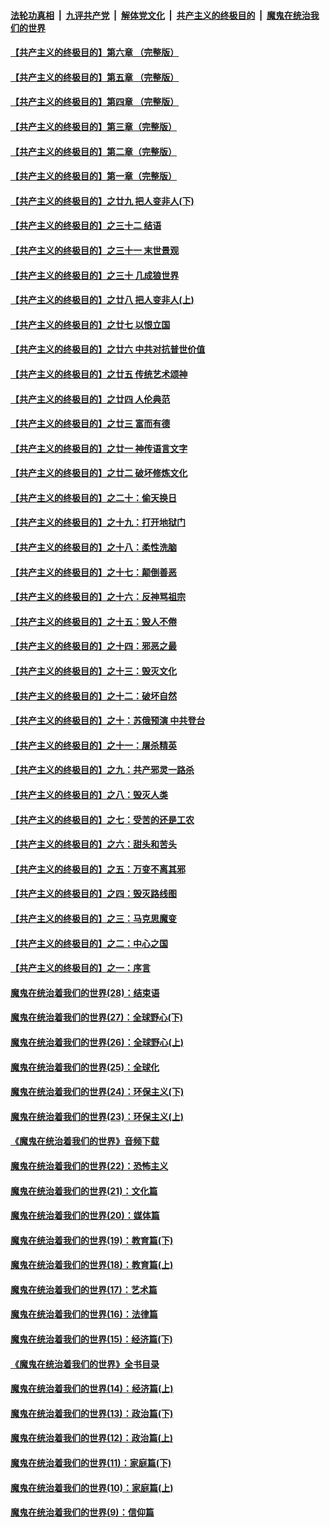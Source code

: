 

####  [法轮功真相](../../../../basic/blob/master/README.md?t=05190731) &nbsp;|&nbsp; [九评共产党](../../../../9ping.md/blob/master/README.md?t=05190731) &nbsp;|&nbsp; [解体党文化](../../../../jtdwh.md/blob/master/README.md?t=05190731)  &nbsp;|&nbsp; [共产主义的终极目的](../../../../gczydzjmd.md/blob/master/README.md?t=05190731) &nbsp;|&nbsp; [魔鬼在统治我们的世界](../../../../mgztzwmdsj.md/blob/master/README.md?t=05190731) 

#### [【共产主义的终极目的】第六章 （完整版）](../pages/nsc422/n11428913.md?t=05190731) 

#### [【共产主义的终极目的】第五章 （完整版）](../pages/nsc422/n11428912.md?t=05190731) 

#### [【共产主义的终极目的】第四章 （完整版）](../pages/nsc422/n11428907.md?t=05190731) 

#### [【共产主义的终极目的】第三章（完整版）](../pages/nsc422/n11428848.md?t=05190731) 

#### [【共产主义的终极目的】第二章（完整版）](../pages/nsc422/n11428831.md?t=05190731) 

#### [【共产主义的终极目的】第一章（完整版）](../pages/nsc422/n11417651.md?t=05190731) 

#### [【共产主义的终极目的】之廿九 把人变非人(下)](../pages/nsc422/n11344140.md?t=05190731) 

#### [【共产主义的终极目的】之三十二 结语](../pages/nsc422/n11360535.md?t=05190731) 

#### [【共产主义的终极目的】之三十一 末世景观](../pages/nsc422/n11351129.md?t=05190731) 

#### [【共产主义的终极目的】之三十 几成狼世界](../pages/nsc422/n11348280.md?t=05190731) 

#### [【共产主义的终极目的】之廿八 把人变非人(上)](../pages/nsc422/n11340492.md?t=05190731) 

#### [【共产主义的终极目的】之廿七 以恨立国](../pages/nsc422/n11336944.md?t=05190731) 

#### [【共产主义的终极目的】之廿六 中共对抗普世价值](../pages/nsc422/n11324785.md?t=05190731) 

#### [【共产主义的终极目的】之廿五 传统艺术颂神](../pages/nsc422/n11296396.md?t=05190731) 

#### [【共产主义的终极目的】之廿四 人伦典范](../pages/nsc422/n11296397.md?t=05190731) 

#### [【共产主义的终极目的】之廿三 富而有德](../pages/nsc422/n11283598.md?t=05190731) 

#### [【共产主义的终极目的】之廿一 神传语言文字](../pages/nsc422/n11263265.md?t=05190731) 

#### [【共产主义的终极目的】之廿二 破坏修炼文化](../pages/nsc422/n11245728.md?t=05190731) 

#### [【共产主义的终极目的】之二十：偷天换日](../pages/nsc422/n11238846.md?t=05190731) 

#### [【共产主义的终极目的】之十九：打开地狱门](../pages/nsc422/n11206376.md?t=05190731) 

#### [【共产主义的终极目的】之十八：柔性洗脑](../pages/nsc422/n11199994.md?t=05190731) 

#### [【共产主义的终极目的】之十七：颠倒善恶](../pages/nsc422/n11179782.md?t=05190731) 

#### [【共产主义的终极目的】之十六：反神骂祖宗](../pages/nsc422/n11166798.md?t=05190731) 

#### [【共产主义的终极目的】之十五：毁人不倦](../pages/nsc422/n11166792.md?t=05190731) 

#### [【共产主义的终极目的】之十四：邪恶之最](../pages/nsc422/n11150249.md?t=05190731) 

#### [【共产主义的终极目的】之十三：毁灭文化](../pages/nsc422/n11135227.md?t=05190731) 

#### [【共产主义的终极目的】之十二：破坏自然](../pages/nsc422/n11135214.md?t=05190731) 

#### [【共产主义的终极目的】之十：苏俄预演 中共登台](../pages/nsc422/n11118424.md?t=05190731) 

#### [【共产主义的终极目的】之十一：屠杀精英](../pages/nsc422/n11118442.md?t=05190731) 

#### [【共产主义的终极目的】之九：共产邪灵一路杀](../pages/nsc422/n11114139.md?t=05190731) 

#### [【共产主义的终极目的】之八：毁灭人类](../pages/nsc422/n11108503.md?t=05190731) 

#### [【共产主义的终极目的】之七：受苦的还是工农](../pages/nsc422/n11101809.md?t=05190731) 

#### [【共产主义的终极目的】之六：甜头和苦头](../pages/nsc422/n11096971.md?t=05190731) 

#### [【共产主义的终极目的】之五：万变不离其邪](../pages/nsc422/n11091285.md?t=05190731) 

#### [【共产主义的终极目的】之四：毁灭路线图](../pages/nsc422/n11086284.md?t=05190731) 

#### [【共产主义的终极目的】之三：马克思魔变](../pages/nsc422/n11061941.md?t=05190731) 

#### [【共产主义的终极目的】之二：中心之国](../pages/nsc422/n11047728.md?t=05190731) 

#### [【共产主义的终极目的】之一：序言](../pages/nsc422/n11086077.md?t=05190731) 

#### [魔鬼在统治着我们的世界(28)：结束语](../pages/nsc422/n10936246.md?t=05190731) 

#### [魔鬼在统治着我们的世界(27)：全球野心(下)](../pages/nsc422/n10928319.md?t=05190731) 

#### [魔鬼在统治着我们的世界(26)：全球野心(上)](../pages/nsc422/n10900318.md?t=05190731) 

#### [魔鬼在统治着我们的世界(25)：全球化](../pages/nsc422/n10788205.md?t=05190731) 

#### [魔鬼在统治着我们的世界(24)：环保主义(下)](../pages/nsc422/n10695307.md?t=05190731) 

#### [魔鬼在统治着我们的世界(23)：环保主义(上)](../pages/nsc422/n10688613.md?t=05190731) 

#### [《魔鬼在统治着我们的世界》音频下载](../pages/nsc422/n10635553.md?t=05190731) 

#### [魔鬼在统治着我们的世界(22)：恐怖主义](../pages/nsc422/n10614727.md?t=05190731) 

#### [魔鬼在统治着我们的世界(21)：文化篇](../pages/nsc422/n10597706.md?t=05190731) 

#### [魔鬼在统治着我们的世界(20)：媒体篇](../pages/nsc422/n10586579.md?t=05190731) 

#### [魔鬼在统治着我们的世界(19)：教育篇(下)](../pages/nsc422/n10564808.md?t=05190731) 

#### [魔鬼在统治着我们的世界(18)：教育篇(上)](../pages/nsc422/n10526970.md?t=05190731) 

#### [魔鬼在统治着我们的世界(17)：艺术篇](../pages/nsc422/n10499093.md?t=05190731) 

#### [魔鬼在统治着我们的世界(16)：法律篇](../pages/nsc422/n10485969.md?t=05190731) 

#### [魔鬼在统治着我们的世界(15)：经济篇(下)](../pages/nsc422/n10469975.md?t=05190731) 

#### [《魔鬼在统治着我们的世界》全书目录](../pages/nsc422/n10464261.md?t=05190731) 

#### [魔鬼在统治着我们的世界(14)：经济篇(上)](../pages/nsc422/n10457370.md?t=05190731) 

#### [魔鬼在统治着我们的世界(13)：政治篇(下)](../pages/nsc422/n10448270.md?t=05190731) 

#### [魔鬼在统治着我们的世界(12)：政治篇(上)](../pages/nsc422/n10444576.md?t=05190731) 

#### [魔鬼在统治着我们的世界(11)：家庭篇(下)](../pages/nsc422/n10440961.md?t=05190731) 

#### [魔鬼在统治着我们的世界(10)：家庭篇(上)](../pages/nsc422/n10435448.md?t=05190731) 

#### [魔鬼在统治着我们的世界(9)：信仰篇](../pages/nsc422/n10432159.md?t=05190731) 

